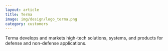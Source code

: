 ```yaml
---
layout: article
title: Terma
image: img/design/logo_terma.png
category: customers
---
```


Terma develops and markets high-tech solutions, systems, and products
for defense and non-defense applications.

